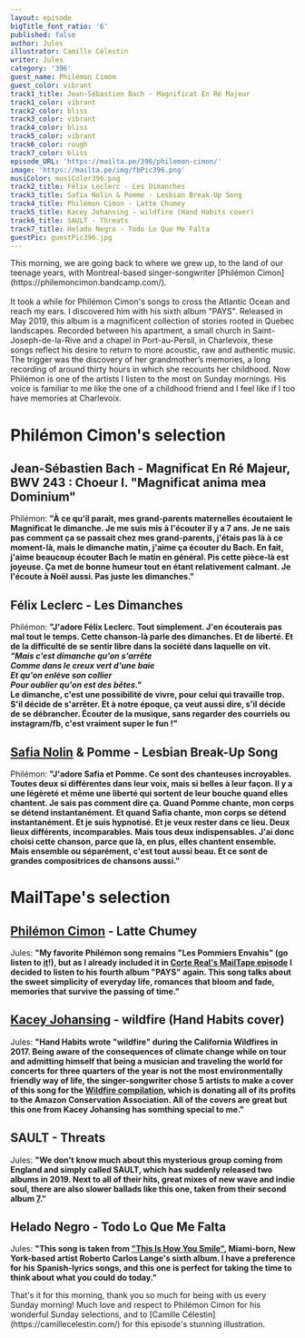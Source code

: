 ```yaml
---
layout: episode
bigTitle_font_ratio: '6'
published: false
author: Jules
illustrator: Camille Célestin
writer: Jules
category: '396'
guest_name: Philémon Cimon
guest_color: vibrant
track1_title: Jean-Sébastien Bach - Magnificat En Ré Majeur
track1_color: vibrant
track2_color: bliss
track3_color: vibrant
track4_color: bliss
track5_color: vibrant
track6_color: rough
track7_color: bliss
episode_URL: 'https://mailta.pe/396/philemon-cimon/'
image: 'https://mailta.pe/img/fbPic396.png'
musiColor: musiColor396.png
track2_title: Félix Leclerc - Les Dimanches
track3_title: Safia Nolin & Pomme - Lesbian Break-Up Song
track4_title: Philémon Cimon - Latte Chumey
track5_title: Kacey Johansing - wildfire (Hand Habits cover)
track6_title: SAULT - Threats
track7_title: Helado Negro - Todo Lo Que Me Falta
guestPic: guestPic396.jpg
---
```

<p id="introduction"> This morning, we are going back to where we grew up, to the land of our teenage years, with Montreal-based singer-songwriter [Philémon Cimon](https://philemoncimon.bandcamp.com/).
<br><br>
It took a while for Philémon Cimon's songs to cross the Atlantic Ocean and reach my ears. I discovered him with his sixth album "PAYS". Released in May 2019, this album is a magnificent collection of stories rooted in Quebec landscapes. Recorded between his apartment, a small church in Saint-Joseph-de-la-Rive and a chapel in Port-au-Persil, in Charlevoix, these songs reflect his desire to return to more acoustic, raw and authentic music. The trigger was the discovery of her grandmother’s memories, a long recording of around thirty hours in which she recounts her childhood. Now Philémon is one of the artists I listen to the most on Sunday mornings. His voice is familiar to me like the one of a childhood friend and I feel like if I too have memories at Charlevoix.
</p>


# Philémon Cimon's selection

## Jean-Sébastien Bach - Magnificat En Ré Majeur, BWV 243 : Choeur I. "Magnificat anima mea Dominium"
Philémon: **"**À ce qu'il parait, mes grand-parents maternelles écoutaient le Magnificat le dimanche. Je me suis mis à l'écouter il y a 7 ans. Je ne sais pas comment ça se passait chez mes grand-parents, j'étais pas là à ce moment-là, mais le dimanche matin, j'aime ça écouter du Bach. En fait, j'aime beaucoup écouter Bach le matin en général. Pis cette pièce-là est joyeuse. Ça met de bonne humeur tout en étant relativement calmant. Je l'écoute à Noël aussi. Pas juste les dimanches.**"**

## Félix Leclerc - Les Dimanches
Philémon: **"**J'adore Félix Leclerc. Tout simplement. J'en écouterais pas mal tout le temps. Cette chanson-là parle des dimanches. Et de liberté. Et de la difficulté de se sentir libre dans la société dans laquelle on vit.<br>
<i>"Mais c'est dimanche qu'on s'arrête<br>
Comme dans le creux vert d'une baie<br>
Et qu'on enlève son collier<br>
Pour oublier qu'on est des bêtes."</i><br>
Le dimanche, c'est une possibilité de vivre, pour celui qui travaille trop. S'il décide de s'arrêter. Et à notre époque, ça veut aussi dire, s'il décide de se débrancher. Écouter de la musique, sans regarder des courriels ou instagram/fb, c'est vraiment super le fun !**"**

## [Safia Nolin](https://safianolin.bandcamp.com/) & Pomme - Lesbian Break-Up Song
Philémon: **"**J'adore Safia et Pomme. Ce sont des chanteuses incroyables. Toutes deux si différentes dans leur voix, mais si belles à leur façon. Il y a une légèreté et même une liberté qui sortent de leur bouche quand elles chantent. Je sais pas comment dire ça. Quand Pomme chante, mon corps se détend instantanément. Et quand Safia chante, mon corps se détend instantanément. Et je suis hypnotisé. Et je veux rester dans ce lieu. Deux lieux différents, incomparables. Mais tous deux indispensables. J'ai donc choisi cette chanson, parce que là, en plus, elles chantent ensemble. Mais ensemble ou séparément, c'est tout aussi beau. Et ce sont de grandes compositrices de chansons aussi.**"**


# MailTape's selection

## [Philémon Cimon](https://philemoncimon.bandcamp.com/) - Latte Chumey
Jules: **"**My favorite Philémon song remains "Les Pommiers Envahis" (go listen to [it](https://philemoncimon.bandcamp.com/track/les-pommiers-envahis)!), but as I already included it in [Corte Real's MailTape episode](https://www.mailta.pe/380/corte-real/) I decided to listen to his fourth album "PAYS" again. This song talks about the sweet simplicity of everyday life, romances that bloom and fade, memories that survive the passing of time.**"**

## [Kacey Johansing](https://kaceyjohansing.bandcamp.com/) - wildfire (Hand Habits cover)
Jules: **"**Hand Habits wrote "wildfire" during the California Wildfires in 2017. Being aware of the consequences of climate change while on tour and admitting himself that being a musician and traveling the world for concerts for three quarters of the year is not the most environmentally friendly way of life, the singer-songwriter chose 5 artists to make a cover of this song for the [Wildfire compilation](https://handhabits.bandcamp.com/album/wildfire-covers), which is donating all of its profits to the Amazon Conservation Association. All of the covers are great but this one from Kacey Johansing has somthing special to me.**"**

## SAULT - Threats
Jules: **"**We don't know much about this mysterious group coming from England and simply called SAULT, which has suddenly released two albums in 2019. Next to all of their hits, great mixes of new wave and indie soul, there are also slower ballads like this one, taken from their second album [7](https://saultglobal.bandcamp.com/album/7).**"**

## Helado Negro - Todo Lo Que Me Falta
Jules: **"**This song is taken from ["This Is How You Smile"]( https://heladonegro.bandcamp.com/album/this-is-how-you-smile), Miami-born, New York-based artist Roberto Carlos Lange's sixth album. I have a preference for his Spanish-lyrics songs, and this one is perfect for taking the time to think about what you could do today.**"**


<p id="outroduction">That's it for this morning, thank you so much for being with us every Sunday morning! Much love and respect to Philémon Cimon for his wonderful Sunday selections, and to [Camille Célestin](https://camillecelestin.com/) for this episode's stunning illustration.</p>
